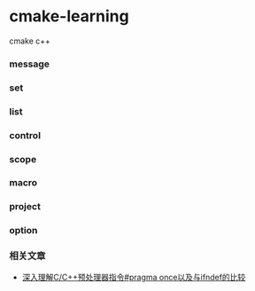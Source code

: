 # cmake-learning
cmake c++

### message

### set

### list

### control

### scope

### macro

### project

### option


### 相关文章 
- [深入理解C/C++预处理器指令#pragma once以及与ifndef的比较](https://blog.csdn.net/qq_21438461/article/details/130874972)
